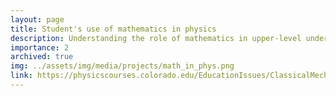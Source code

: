 ```yaml
---
layout: page
title: Student's use of mathematics in physics
description: Understanding the role of mathematics in upper-level undergraduate physics education, and investigating how students use mathematics to learn and do physics.
importance: 2
archived: true
img: ../assets/img/media/projects/math_in_phys.png
link: https://physicscourses.colorado.edu/EducationIssues/ClassicalMechanics/
---
```



